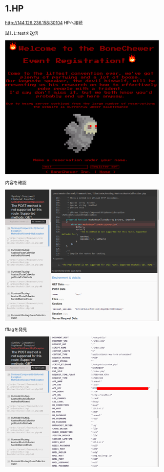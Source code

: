 # 1.HP

http://144.126.236.158:30104
HPへ接続

試しにtestを送信

![edf031574739fd332355b3d05617987e.png](../_resources/edf031574739fd332355b3d05617987e.png)

内容を確認

![e9e7b6d77cdc8812ee6bc5f6fdb61aff.png](../_resources/e9e7b6d77cdc8812ee6bc5f6fdb61aff.png)

fflagを発見

![13139b4da6a397662248a590d5136850.png](../_resources/13139b4da6a397662248a590d5136850.png)
